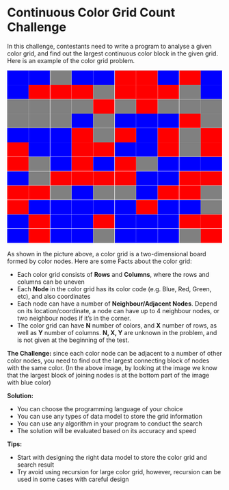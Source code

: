# Continuous Color Grid Count Challenge
In this challenge, contestants need to write a program to analyse a given color grid, and find out the largest continuous color block in the given grid. Here is an example of the color grid problem.

<img src="./grid-color-challenge.png" />

As shown in the picture above, a color grid is a two-dimensional board formed by color nodes. Here are some Facts about the color grid:
<ul>
  <li>Each color grid consists of <b>Rows</b> and <b>Columns</b>, where the rows and columns can be uneven</li>
  <li>Each <b>Node</b> in the color grid has its color code (e.g. Blue, Red, Green, etc), and also coordinates</li>
  <li>Each node can have a number of <b>Neighbour/Adjacent Nodes</b>. Depend on its location/coordinate, a node can have up to 4 neighbour nodes, or two neighbour nodes if it’s in the corner.</li>
  <li>The color grid can have <b>N</b> number of colors, and <b>X</b> number of rows, as well as <b>Y</b> number of columns. <b>N, X, Y</b> are unknown in the problem, and is not given at the beginning of the test.</li>
</ul>


**The Challenge:** since each color node can be adjacent to a number of other color nodes, you need to find out the largest connecting block of nodes with the same color. (In the above image, by looking at the image we know that the largest block of joining nodes is at the bottom part of the image with blue color)

**Solution:**
<ul>
  <li>You can choose the programming language of your choice</li>
  <li>You can use any types of data model to store the grid information</li>
  <li>You can use any algorithm in your program to conduct the search</li>
  <li>The solution will be evaluated based on its accuracy and speed</li>
</ul>

**Tips:**
<ul>
  <li>Start with designing the right data model to store the color grid and search result</li>
  <li>Try avoid using recursion for large color grid, however, recursion can be used in some cases with careful design</li>
</ul>
